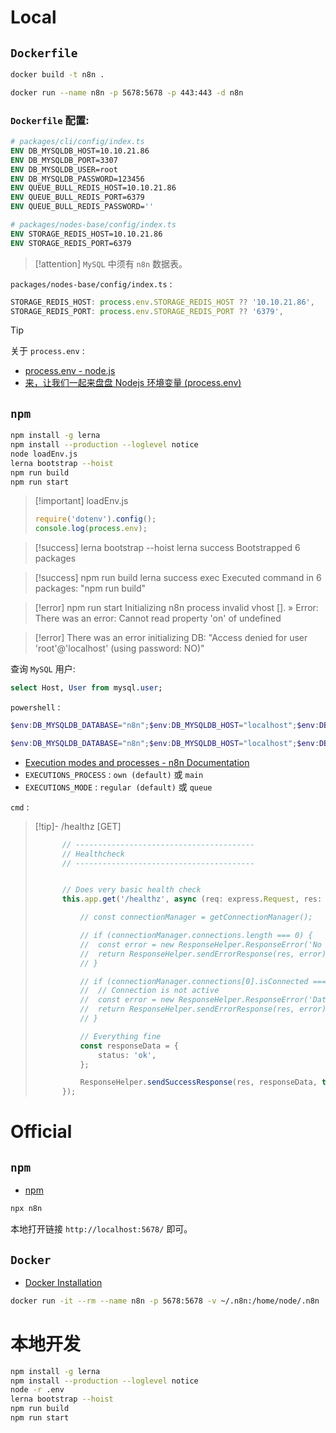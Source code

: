 # Local

## `Dockerfile`

```bash
docker build -t n8n .
```

```bash
docker run --name n8n -p 5678:5678 -p 443:443 -d n8n
```

### `Dockerfile` 配置:

```dockerfile
# packages/cli/config/index.ts
ENV DB_MYSQLDB_HOST=10.10.21.86
ENV DB_MYSQLDB_PORT=3307
ENV DB_MYSQLDB_USER=root
ENV DB_MYSQLDB_PASSWORD=123456
ENV QUEUE_BULL_REDIS_HOST=10.10.21.86
ENV QUEUE_BULL_REDIS_PORT=6379
ENV QUEUE_BULL_REDIS_PASSWORD=''

# packages/nodes-base/config/index.ts
ENV STORAGE_REDIS_HOST=10.10.21.86
ENV STORAGE_REDIS_PORT=6379
```

> [!attention]
> `MySQL` 中须有 `n8n` 数据表。

`packages/nodes-base/config/index.ts` :

```ts
STORAGE_REDIS_HOST: process.env.STORAGE_REDIS_HOST ?? '10.10.21.86',
STORAGE_REDIS_PORT: process.env.STORAGE_REDIS_PORT ?? '6379',
```

> [!tip]
> 关于 `process.env` :
> - [process.env - node.js](https://nodejs.org/dist/latest-v8.x/docs/api/process.html#process_process_env)
> - [来，让我们一起来盘盘 Nodejs 环境变量 (process.env)](https://juejin.cn/post/6915214622601674760)

## `npm`

```bash
npm install -g lerna
npm install --production --loglevel notice
node loadEnv.js
lerna bootstrap --hoist
npm run build
npm run start
```

> [!important] loadEnv.js
> ```js
> require('dotenv').config();
> console.log(process.env);
> ```

> [!success] lerna bootstrap --hoist
> lerna success Bootstrapped 6 packages

> [!success] npm run build
> lerna success exec Executed command in 6 packages: "npm run build"

> [!error] npm run start
> Initializing n8n process
> invalid vhost [].
>  »   Error: There was an error: Cannot read property 'on' of undefined

> [!error]
> There was an error initializing DB: "Access denied for user 'root'@'localhost' (using password: NO)"

查询 `MySQL` 用户:

```sql
select Host, User from mysql.user;
```

`powershell` :

```powershell
$env:DB_MYSQLDB_DATABASE="n8n";$env:DB_MYSQLDB_HOST="localhost";$env:DB_MYSQLDB_PORT="3307";$env:DB_MYSQLDB_USER="root";$env:DB_MYSQLDB_PASSWORD="123456";$env:DB_TYPE="mysqldb";$env:PORTAL_API_BASE="http://api-portal:8080";$env:DEVICE_API_BASE="http://api-device:8080";$env:DEVICE_DATA_API_BASE="http://api-data:8080";$env:VIRTUAL_CONTROLLER_API_BASE="http://api-virtual-controller:5000";$env:MQTT_PROTOCOL="mqtt";$env:MQTT_HOST="localhost";$env:MQTT_PORT="1883";$env:MQTT_CLEAN_SESSION="false";$env:RABBITMQ_URLS="amqp://localhost:5672/";$env:RABBITMQ_MESSAGE_QUEUE_VHOST="n8n-mq";$env:RABBITMQ_USERNAME="guest";$env:RABBITMQ_PASSWORD="guest";$env:RABBITMQ_TOPIC_EXCHANGENAME="amq.topic";$env:RABBITMQ_TRIGGER_QUEUE_TTL="300000";$env:RABBITMQ_QUEUENAME_WEBSOCKET_DATA="cereb.websocket-data";$env:SHADOW_WEBSOCKET_TOPIC="/topic/shadow_websocket";$env:STORAGE_REDIS_HOST="localhost";$env:STORAGE_REDIS_PORT="6379";$env:STORAGE_REDIS_DB="1";$env:REDIS_CACHE_DEVICE_TIME_SEC="600";$env:QUEUE_BULL_REDIS_HOST="localhost";$env:QUEUE_BULL_REDIS_PORT="6379";$env:QUEUE_BULL_REDIS_DB="1";$env:EXECUTIONS_PROCESS="own";$env:EXECUTIONS_MODE="regular";$env:N8N_SKIP_WEBHOOK_DEREGISTRATION_SHUTDOWN="false";$env:WEBHOOK_DOMAIN="localhost:5678/";$env:WORKFLOW_DOMAIN="localhost:5678/";$env:WEBHOOK_URL="http://localhost:5678/";$env:CUSTOM_BASE_URL="http://localhost:5678/";$env:N8N_DISABLE_PRODUCTION_MAIN_PROCESS="true";$env:N8N_BASIC_AUTH_ACTIVE="false";$env:N8N_HOST="localhost";$env:N8N_PORT="5678";$env:N8N_PROTOCOL="http";$env:N8N_CEREB_JWT_SECRET="cerebsecret";$env:N8N_ENCRYPTION_KEY="itsn8nsecret";$env:VUE_APP_URL_BASE_API="http://localhost:5678/";$env:NODE_ENV="production";$env:EXECUTIONS_DATA_PRUNE="true";$env:EXECUTIONS_DATA_MAX_AGE="168";$env:EXECUTIONS_TIMEOUT_MAX="600"
```

```powershell
$env:DB_MYSQLDB_DATABASE="n8n";$env:DB_MYSQLDB_HOST="localhost";$env:DB_MYSQLDB_PORT="3307";$env:DB_MYSQLDB_USER="root";$env:DB_MYSQLDB_PASSWORD="123456";$env:DB_TYPE="mysqldb";$env:PORTAL_API_BASE="http://api-portal:8080";$env:DEVICE_API_BASE="http://api-device:8080";$env:DEVICE_DATA_API_BASE="http://api-data:8080";$env:VIRTUAL_CONTROLLER_API_BASE="http://api-virtual-controller:5000";$env:MQTT_PROTOCOL="mqtt";$env:MQTT_HOST="localhost";$env:MQTT_PORT="1883";$env:MQTT_CLEAN_SESSION="false";$env:RABBITMQ_URLS="amqp://localhost:5672/";$env:RABBITMQ_MESSAGE_QUEUE_VHOST="n8n-mq";$env:RABBITMQ_USERNAME="guest";$env:RABBITMQ_PASSWORD="guest";$env:RABBITMQ_TOPIC_EXCHANGENAME="amq.topic";$env:RABBITMQ_TRIGGER_QUEUE_TTL="300000";$env:RABBITMQ_QUEUENAME_WEBSOCKET_DATA="cereb.websocket-data";$env:SHADOW_WEBSOCKET_TOPIC="/topic/shadow_websocket";$env:STORAGE_REDIS_HOST="localhost";$env:STORAGE_REDIS_PORT="6379";$env:STORAGE_REDIS_DB="1";$env:REDIS_CACHE_DEVICE_TIME_SEC="600"
```

- [Execution modes and processes - n8n Documentation](https://docs.n8n.io/hosting/scaling/execution-modes-processes/)
- `EXECUTIONS_PROCESS` : `own (default)` 或 `main` 
- `EXECUTIONS_MODE` : `regular (default)` 或 `queue`

`cmd` :

> [!tip]- /healthz [GET]
> ```ts
> 		// ----------------------------------------
> 		// Healthcheck
> 		// ----------------------------------------
> 
> 
> 		// Does very basic health check
> 		this.app.get('/healthz', async (req: express.Request, res: express.Response) => {
> 
> 			// const connectionManager = getConnectionManager();
> 
> 			// if (connectionManager.connections.length === 0) {
> 			// 	const error = new ResponseHelper.ResponseError('No Database connection found!', undefined, 503);
> 			// 	return ResponseHelper.sendErrorResponse(res, error);
> 			// }
> 
> 			// if (connectionManager.connections[0].isConnected === false) {
> 			// 	// Connection is not active
> 			// 	const error = new ResponseHelper.ResponseError('Database connection not active!', undefined, 503);
> 			// 	return ResponseHelper.sendErrorResponse(res, error);
> 			// }
> 
> 			// Everything fine
> 			const responseData = {
> 				status: 'ok',
> 			};
> 
> 			ResponseHelper.sendSuccessResponse(res, responseData, true, 200);
> 		});
> ```

# Official

## `npm`

- [npm](https://docs.n8n.io/hosting/installation/npm/)

```bash
npx n8n
```

本地打开链接 `http://localhost:5678/` 即可。

## `Docker`

- [Docker Installation](https://docs.n8n.io/hosting/installation/docker/)

```bash
docker run -it --rm	--name n8n -p 5678:5678	-v ~/.n8n:/home/node/.n8n	n8nio/n8n
```

# 本地开发

```bash
npm install -g lerna
npm install --production --loglevel notice
node -r .env
lerna bootstrap --hoist
npm run build
npm run start
```